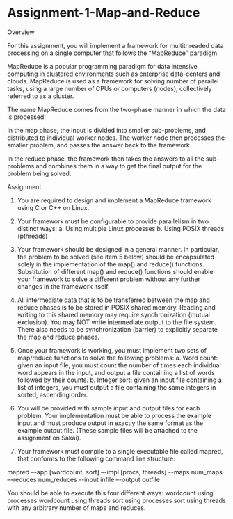 # Assignment-1-Map-and-Reduce

Overview

For this assignment, you will implement a framework for multithreaded data processing on a single computer that follows the “MapReduce” paradigm.

MapReduce is a popular programming paradigm for data intensive computing in clustered environments such as enterprise data-centers and clouds. MapReduce is used as a framework for solving number of parallel tasks, using a large number of CPUs or computers (nodes), collectively referred to as a cluster.

The name MapReduce comes from the two-phase manner in which the data is processed:

In the map phase, the input is divided into smaller sub-problems, and distributed to individual worker nodes. The worker node then processes the smaller problem, and passes the answer back to the framework. 

In the reduce phase, the framework then takes the answers to all the sub-problems and combines them in a way to get the final output for the problem being solved. 

Assignment

1. You are required to design and implement a MapReduce framework using C or C++ on Linux.

2. Your framework must be configurable to provide parallelism in two distinct ways:
a. Using multiple Linux processes
b. Using POSIX threads (pthreads)

3. Your framework should be designed in a general manner. In particular, the problem to be solved (see item 5 below) should be encapsulated solely in the implementation of the map() and reduce() functions. Substitution of different map() and reduce() functions should enable your framework to solve a different problem without any further changes in the framework itself.

4. All intermediate data that is to be transferred between the map and reduce phases is to be stored in POSIX shared memory. Reading and writing to this shared memory may require synchronization (mutual exclusion).  You may NOT write intermediate output to the file system.  There also needs to be synchronization (barrier) to explicitly separate the map and reduce phases.

5. Once your framework is working, you must implement two sets of map/reduce functions to solve the following problems:
a. Word count: given an input file, you must count the number of times each individual word appears in the input, and output a file containing a list of words followed by their counts.
b. Integer sort: given an input file containing a list of integers, you must output a file containing the same integers in sorted, ascending order.

6. You will be provided with sample input and output files for each problem. Your implementation must be able to process the example input and must produce output in exactly the same format as the example output file. (These sample files will be attached to the assignment on Sakai).

7. Your framework must compile to a single executable file called mapred, that conforms to the following command line structure:

mapred –-app [wordcount, sort] –-impl [procs, threads]
--maps num_maps –-reduces num_reduces --input infile
–-output outfile


You should be able to execute this four different ways:
wordcount using processes
wordcount using threads
sort using processes
sort using threads
with any arbitrary number of maps and reduces.
